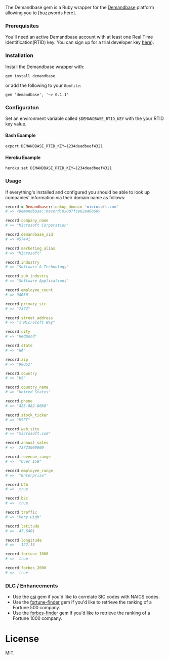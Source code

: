 The Demandbase gem is a Ruby wrapper for the [Demandbase](http://www.demandbase.com?affiliate_id=LOL_JK_MAYBE) platform allowing you to [buzzwords here].

### Prerequisites

You'll need an active Demandbase account with at least one Real Time Identification(RTID) key. You can sign up for a trial developer key [here](http://www.demandbase.com?affiliate_id=LOL_JK_MAYBE)).

### Installation

Install the Demandbase wrapper with:

`gem install demandbase`

or add the following to your `Gemfile`:

`gem 'demandbase', '~> 0.1.1'`

### Configuraton

Set an environment variable called `$DEMANDBASE_RTID_KEY` with the your RTID key value.

#### Bash Example

```
export DEMANDBASE_RTID_KEY=1234deadbeef4321
```

#### Heroku Example

```
heroku set DEMANDBASE_RTID_KEY=1234deadbeef4321
```

### Usage

If everything's installed and configured you should be able to look up companies' information via their domain name as follows:

```ruby
record = Demandbase::lookup_domain 'microsoft.com'
# => <Demandbase::Record:0x007fce82a46060>

record.company_name
# => "Microsoft Corporation"

record.demandbase_sid
# => 457441

record.marketing_alias
# => "Microsoft"

record.industry
# => "Software & Technology"

record.sub_industry
# => "Software Applications"

record.employee_count
# => 94050

record.primary_sic
# => "7372"

record.street_address
# => "1 Microsoft Way"

record.city
# => "Redmond"

record.state
# => "WA"

record.zip
# => "98052"

record.country
# => "US"

record.country_name
# => "United States"

record.phone
# => "425-882-8080"

record.stock_ticker
# => "MSFT"

record.web_site
# => "microsoft.com"

record.annual_sales
# =>  73723000000

record.revenue_range
# =>  "Over $5B"

record.employee_range
# =>  "Enterprise"

record.b2b
# =>  true

record.b2c
# =>  true

record.traffic
# => "Very High"

record.latitude
# =>  47.6401

record.longitude
# =>  -122.13

record.fortune_1000
# =>  true

record.forbes_2000
# =>  true
```

### DLC / Enhancements

* Use the [csi](https://github.com/leereilly/csi) gem if you'd like to correlate SIC codes with NAICS codes.
* Use the [fortune-finder](https://github.com/leereilly/fortune-finder) gem if you'd like to retrieve the ranking of a Fortune 500 company.
* Use the [forbes-finder](https://github.com/leereilly/forbes-finder) gem if you'd like to retrieve the ranking of a Fortune 1000 company.

# License

MIT.
